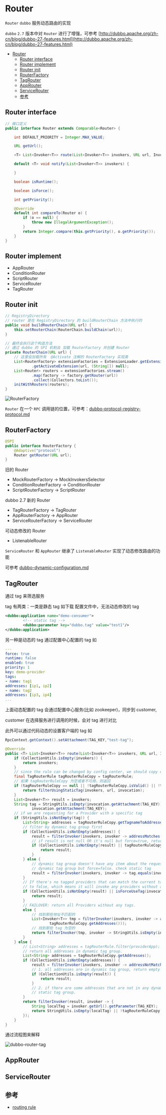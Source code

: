 # Router

`Router` `dubbo` 服务动态路由的实现

`dubbo` `2.7` 版本中对 `Router` 进行了增强，可参考 [http://dubbo.apache.org/zh-cn/blog/dubbo-27-features.html](http://dubbo.apache.org/zh-cn/blog/dubbo-27-features.html)

- [Router](#router)
  - [Router interface](#router-interface)
  - [Router implement](#router-implement)
  - [Router init](#router-init)
  - [RouterFactory](#routerfactory)
  - [TagRouter](#tagrouter)
  - [AppRouter](#approuter)
  - [ServiceRouter](#servicerouter)
  - [参考](#%E5%8F%82%E8%80%83)

## Router interface

```java
// 接口定义
public interface Router extends Comparable<Router> {

    int DEFAULT_PRIORITY = Integer.MAX_VALUE;

    URL getUrl();

    <T> List<Invoker<T>> route(List<Invoker<T>> invokers, URL url, Invocation invocation) throws RpcException;

    default <T> void notify(List<Invoker<T>> invokers) {

    }

    boolean isRuntime();

    boolean isForce();

    int getPriority();

    @Override
    default int compareTo(Router o) {
        if (o == null) {
            throw new IllegalArgumentException();
        }
        return Integer.compare(this.getPriority(), o.getPriority());
    }
}
```

## Router implement

- AppRouter
- ConditionRouter
- ScriptRouter
- ServiceRouter
- TagRouter

## Router init

```java
// RegistryDirectory
// router 是在 RegistryDirectory 的 buildRouterChain 方法中执行的
public void buildRouterChain(URL url) {
    this.setRouterChain(RouterChain.buildChain(url));
}

// 最终会执行这个构造方法
// 通过 dubbo 的 SPI 机制去 加载 RouterFactory 并创建 Router
private RouterChain(URL url) {
    // 这里会加载所有  @Activate 注解的 RouterFactory 实现类
    List<RouterFactory> extensionFactories = ExtensionLoader.getExtensionLoader(RouterFactory.class)
            .getActivateExtension(url, (String[]) null);
    List<Router> routers = extensionFactories.stream()
            .map(factory -> factory.getRouter(url))
            .collect(Collectors.toList());
    initWithRouters(routers);
}
```

![RouterFactory](./images/dubbo-RouterFactory.png)

`Router` 在一个 `RPC` 调用链的位置，可参考：[dubbo-protocol-registry-protocol.md](dubbo-protocol-registry-protocol.md#cluster-and-router-and-directory)

## RouterFactory

```java
@SPI
public interface RouterFactory {
    @Adaptive("protocol")
    Router getRouter(URL url);
}
```

旧的 Router

- MockRouterFactory -> MockInvokersSelector
- ConditionRouterFactory -> ConditionRouter
- ScriptRouterFactory -> ScriptRouter

dubbo 2.7 新的 Router

- TagRouterFactory -> TagRouter
- AppRouterFactory -> AppRouter
- ServiceRouterFactory -> ServiceRouter

可动态修改的 Router

- ListenableRouter

`ServiceRouter` 和 `AppRouter` 继承了 `ListenableRouter` 实现了动态修改路由的功能

可参考 [dubbo-dynamic-configuration.md](dubbo-dynamic-configuration.md)

## TagRouter

通过 tag 来筛选服务

tag 有两类：一类是静态 tag 如下载 配置文件中，无法动态修改的 tag

```xml
<dubbo:application name="demo-consumer">
        <!-- static tag -->
        <dubbo:parameter key="dubbo.tag" value="test1"/>
</dubbo:application>
```

另一种是动态的 tag 通过配置中心配置的 tag 如

```yaml
---
force: true
runtime: false
enabled: true
priority: 1
key: demo-provider
tags:
- name: tag1
addresses: [ip1, ip2]
- name: tag2
addresses: [ip3, ip4]
...
```

上面动态配置的 tag 会通过配置中心服务(比如 zookeeper)，同步到 customer,

customer 在选择服务进行调用的时候，会对 tag 进行对比

此外可以通过代码动态的设置客户端的 tag 如

```java
RpcContext.getContext().setAttachment(TAG_KEY,"test-tag");
```

```java
@Override
public <T> List<Invoker<T>> route(List<Invoker<T>> invokers, URL url, Invocation invocation) throws RpcException {
    if (CollectionUtils.isEmpty(invokers)) {
        return invokers;
    }
    // since the rule can be changed by config center, we should copy one to use.
    final TagRouterRule tagRouterRuleCopy = tagRouterRule;
    // 如果 tagRouterRuleCopy 为空或者不可用，则返回
    if (tagRouterRuleCopy == null || !tagRouterRuleCopy.isValid() || !tagRouterRuleCopy.isEnabled()) {
        return filterUsingStaticTag(invokers, url, invocation);
    }
    List<Invoker<T>> result = invokers;
    String tag = StringUtils.isEmpty(invocation.getAttachment(TAG_KEY)) ? url.getParameter(TAG_KEY) :
            invocation.getAttachment(TAG_KEY);
    // if we are requesting for a Provider with a specific tag
    if (StringUtils.isNotEmpty(tag)) {
        List<String> addresses = tagRouterRuleCopy.getTagnameToAddresses().get(tag);
        // filter by dynamic tag group first
        if (CollectionUtils.isNotEmpty(addresses)) {
            result = filterInvoker(invokers, invoker -> addressMatches(invoker.getUrl(), addresses));
            // if result is not null OR it's null but force=true, return result directly
            if (CollectionUtils.isNotEmpty(result) || tagRouterRuleCopy.isForce()) {
                return result;
            }
        } else {
            // dynamic tag group doesn't have any item about the requested app OR it's null after filtered by
            // dynamic tag group but force=false. check static tag
            result = filterInvoker(invokers, invoker -> tag.equals(invoker.getUrl().getParameter(TAG_KEY)));
        }
        // If there's no tagged providers that can match the current tagged request. force.tag is set by default
        // to false, which means it will invoke any providers without a tag unless it's explicitly disallowed.
        if (CollectionUtils.isNotEmpty(result) || isForceUseTag(invocation)) {
            return result;
        }
        // FAILOVER: return all Providers without any tags.
        else {
            // 找到那些地址不匹配的
            List<Invoker<T>> tmp = filterInvoker(invokers, invoker -> addressNotMatches(invoker.getUrl(),
                    tagRouterRuleCopy.getAddresses()));
            // 找到那些 tag 为空的
            return filterInvoker(tmp, invoker -> StringUtils.isEmpty(invoker.getUrl().getParameter(TAG_KEY)));
        }
    } else {
        // List<String> addresses = tagRouterRule.filter(providerApp);
        // return all addresses in dynamic tag group.
        List<String> addresses = tagRouterRuleCopy.getAddresses();
        if (CollectionUtils.isNotEmpty(addresses)) {
            result = filterInvoker(invokers, invoker -> addressNotMatches(invoker.getUrl(), addresses));
            // 1. all addresses are in dynamic tag group, return empty list.
            if (CollectionUtils.isEmpty(result)) {
                return result;
            }
            // 2. if there are some addresses that are not in any dynamic tag group, continue to filter using the
            // static tag group.
        }
        return filterInvoker(result, invoker -> {
            String localTag = invoker.getUrl().getParameter(TAG_KEY);
            return StringUtils.isEmpty(localTag) || !tagRouterRuleCopy.getTagNames().contains(localTag);
        });
    }
}
```

通过流程图来解释

![dubbo-router-tag](./images/dubbo-router-tag.png)

## AppRouter

## ServiceRouter

## 参考

- [routing rule](http://dubbo.apache.org/zh-cn/docs/user/demos/routing-rule.html)